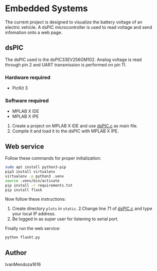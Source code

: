 # Embedded Systems

The current project is designed to visualize the battery voltage of an electric vehicle. A dsPIC microcontroller is used to read voltage and send infomation onto a web page. 


## dsPIC
The dsPIC used is the dsPIC33EV256GM102. Analog voltage is read through pin 2 and UART transmission is performed on pin 11. 
### Hardware required
* PicKit 3
### Software required
* MPLAB X IDE
* MPLAB X IPE

1. Create a project on MPLAB X IDE and use [dsPIC.c](https://github.com/IvanMendoza1616/SistemasEmbebidos/blob/master/dsPIC.c) as main file.
2. Compile it and load it to the dsPIC with MPLAB X IPE.


## Web service
Follow these commands for proper initialization:

``` bash
sudo apt install python3-pip
pip3 install virtualenv
virtualenv -p python3 .venv
source .venv/bin/activate
pip install -r requirements.txt
pip install flask
```

Now follow these instructions:

1. Create directory `plots` in `static`.
2.Change line 71 of [dsPIC.c](https://github.com/IvanMendoza1616/SistemasEmbebidos/blob/master/flaskt.py) and type your local IP address.
3. Be logged in as super user for listening to serial port.

Finally run the web service:

``` bash
python flaskt.py
```

## Author
IvanMendoza1616

